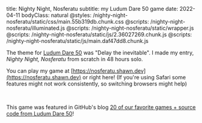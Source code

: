 title: Nighty Night, Nosferatu
subtitle: my Ludum Dare 50 game
date: 2022-04-11
bodyClass: natural
@styles: /nighty-night-nosferatu/static/css/main.55b319db.chunk.css
@scripts: /nighty-night-nosferatu/illuminated.js
@scripts: /nighty-night-nosferatu/static/wrapper.js
@scripts: /nighty-night-nosferatu/static/js/2.36027269.chunk.js
@scripts: /nighty-night-nosferatu/static/js/main.daf47dd8.chunk.js

The theme for [Ludum Dare 50](https://ldjam.com/events/ludum-dare/50/nighty-night-nosferatu) was "Delay the inevitable". I made my entry, <i>Nighty Night, Nosferatu</i> from scratch in 48 hours solo.

You can play my game at [https://nosferatu.shawn.dev](https://nosferatu.shawn.dev)<span class="laptop-only"> or right here</span>! <span class="safari-only laptop-only">(If you're using Safari some features might not work consistently, so switching browsers might help)</span>

<div class="laptop-only" id="root"><div class="production embed"><div class="activate blurred" id="engine-container" style="background-color: rgb(65, 67, 48)"><div id="engine"><div id="cover" style="background-image: url(&quot;https://shawn.dev/nighty-night-nosferatu/static/media/cover.eac6fbb9.png&quot;);"></div><canvas width="800" height="600"></canvas></div></div></div></div>

<br class="laptop-only" />

This game was featured in GitHub's blog [20 of our favorite games + source code from Ludum Dare 50](https://github.blog/2022-05-05-ludum-dare-50/)!
